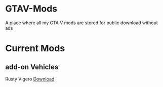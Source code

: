 # GTAV-Mods
A place where all my GTA V mods are stored for public download without ads

# Current Mods
## add-on Vehicles
Rusty Vigero [Download](https://www.gta5-mods.com/vehicles/rusty-vigero-add-on)
